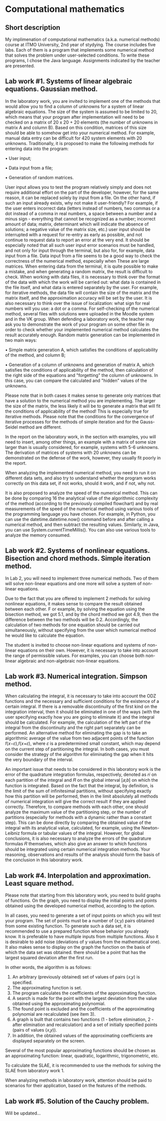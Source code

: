 # Computational mathematics

## Short description
My implimenation of computational mathematics (a.k.a. numerical methods) course at ITMO University, 2nd year of stydying.
The course includes five labs. Each of them is a program that implements some numerical method that solves the problem 
under user-selected conditions. To write these programs, I chose the Java language. Assignments indicated by the teacher are presented.

## Lab work #1. Systems of linear algebraic equations. Gaussian method.
In the laboratory work, you are invited to implement one of the methods that would allow you to find a column of unknowns for a system of linear algebraic equations. 
The size of the system is assumed to be limited to 20, which means that your program after implementation will need to be checked on a matrix of 20 x 20 + 20 elements 
(the number of unknowns in matrix A and column B). Based on this condition, matrices of this size should be able to somehow get into your numerical method. For example, 
manual data entry can be difficult for 420 system elements with 20 unknowns. Traditionally, it is proposed to make the following methods for entering data into the program:

• User input;

• Data input from a file;

• Generation of random matrices.

User input allows you to test the program relatively simply and does not require additional 
effort on the part of the developer, however, for the same reason, it can be replaced solely by input from a file. On the other hand, if such an input already exists, 
why not make it user-friendly? For example, if the user enters incorrect data (letters instead of numbers, two commas or a dot instead of a comma in real numbers, 
a space between a number and a minus sign - everything that cannot be recognized as a number; incorrect amount of data; matrix, determinant which will indicate 
the absence of solutions; a negative value of the matrix size, etc.) user input should be interrupted with a request for re-entry as early as possible, and 
not continue to request data to report an error at the very end. It should be especially noted that all such user input error scenarios must be handled, 
and not only for input through the terminal, but also for, for example, data input from a file. Data input from a file seems to be a good way to check 
the correctness of the numerical method, especially when These are large matrices. When entering data from the terminal, it is quite possible to make 
a mistake, and when generating a random matrix, the result is difficult to check. When working with data files, it is necessary to think over the format 
of the data with which the work will be carried out: what data is contained in the file itself, and what data is entered separately by the user. For example, 
for iterative methods, the data file will contain the size of the matrix and the matrix itself, and the approximation accuracy will be set by the user. 
It is also necessary to think over the issue of localization: what sign for real numbers will you use: a dot or a comma. For self-checking of the numerical method, 
several files with solutions were uploaded in the Moodle system and in the VK group. When defending a laboratory work, the teacher may ask you to demonstrate 
the work of your program on some other file in order to check whether your implemented numerical method calculates the result accurately enough. 
Random matrix generation can be implemented in two main ways:

• Simple matrix generation A, which satisfies the conditions of applicability of the method, and column B; 

• Generation of a column of unknowns and generation of matrix A, which satisfies the conditions of applicability of the method, then calculation of the right 
side of the equations and "forgetting" the column of unknowns. In this case, you can compare the calculated and "hidden" values of the unknowns. 

Please note that in both cases it makes sense to generate only matrices that have a solution to the numerical method you are implementing. 
The larger the size of the matrix, the less likely it will be to generate a matrix that will fit the conditions of applicability of the method! 
This is especially true for iterative methods. Please note that the conditions for the convergence of iterative processes for the methods of simple iteration 
and for the Gauss-Seidel method are different. 

In the report on the laboratory work, in the section with examples, you will need to insert, among other things, 
an example with a matrix of some size larger than is usually considered, for example, systems with 5-6 unknowns. The derivation of matrices 
of systems with 20 unknowns can be demonstrated on the defense of the work, however, they usually fit poorly in the report. 

When analyzing the implemented numerical method, 
you need to run it on different data sets, and also try to understand whether the program works correctly on this data set, if not works, should it work, and if not, why not.

It is also proposed to analyze the speed of the numerical method. This can be done by comparing 16 the analytical value of the algorithmic complexity of the method 
(according to the previously compiled flowchart) and by real measurements of the speed of the numerical method using various tools of the programming language you have chosen. 
For example, in Python, you can use the datetime.datetime.now() command before and after calling a numerical method, and then subtract the resulting values. 
Similarly, in Java, you can use System.currentTimeMillis(). You can also use various tools to analyze the memory consumed.

## Lab work #2. Systems of nonlinear equations. Bisection and chord methods. Simple iteration method.

In Lab 2, you will need to implement three numerical methods. Two of them will solve non-linear equations and one more will solve a system of non-linear equations.

Due to the fact that you are offered to implement 2 methods for solving nonlinear equations, it makes sense to compare the result obtained between each other. F
or example, by solving the equation using the bisection method, we got 5.1, and by the chord method we got 4.9, then the difference between the two methods will be 0.2. 
Accordingly, the calculation of two methods for one equation should be carried out simultaneously, without specifying from the user which numerical 
method he would like to calculate the equation.

The student is invited to choose non-linear equations and systems of non-linear equations on their own. However, it is necessary to take into account 
the range of permissible values. For examples, you can choose both non-linear algebraic and non-algebraic non-linear equations.

## Lab work #3. Numerical integration. Simpson method.

When calculating the integral, it is necessary to take into account the ODZ functions and the necessary and sufficient conditions
for the existence of a certain integral. If there is a removable discontinuity of the first kind on the integration interval, 
then it should be eliminated in one of the ways (with the user specifying exactly how you are going to eliminate it) and the integral should 
be calculated. For example, the calculation of the left part of the integral from the discontinuity and the right part separately can be performed. 
An alternative method for eliminating the gap is to take an algorithmic average of the value from two adjacent points of the function 𝑓(𝑥−𝜀),𝑓(𝑥+𝜀), 
where 𝜀 is a predetermined small constant, which may depend on the current step of partitioning the integral. In both cases, you must consider the 
strategy of the algorithm for eliminating the gap when it hits the very boundary of the interval.

An important issue that needs to be considered in this laboratory work is the error of the quadrature integration formulas, respectively, 
denoted as 𝑟𝑖 on each partition of the integral and 𝑅 on the global interval [𝑎;𝑏] on which the function is integrated. Based on the fact that the integral, 
by definition, is the limit of the sum of infinitesimal partitions, without specifying exactly how this partition will be performed, then in the 
limit absolutely all methods of numerical integration will give the correct result if they are applied correctly. Therefore, to compare methods with each other, 
one should analyze the maximum value of the partitioning step, or the number of partitions (especially for methods with a dynamic rather than a constant step). 
This can be done directly by comparing the obtained value of the integral with its analytical value, calculated, for example, using the Newton-Leibniz formula or 
tabular values of the integral. However, for global conclusions, it is also necessary to analyze the errors of the quadrature formulas 𝑅 themselves, 
which also give an answer to which functions should be integrated using certain numerical integration methods. Your reasoning, observations and results 
of the analysis should form the basis of the conclusion in this laboratory work.

## Lab work #4. Interpolation and approximation. Least square method.

Please note that starting from this laboratory work, you need to build graphs of functions. On the graph, you need to display the initial points and points obtained using the developed numerical method, according to the option.

In all cases, you need to generate a set of input points on which you will test your program. The set of points must be a number of (x;y) pairs obtained from some existing function. To generate such a data set, it is recommended to use a prepared function whose behavior you already know. It is preferable to have multiple inputs from multiple functions. Also
it is desirable to add noise (deviations of y values from the mathematical one). It also makes sense to display on the graph the function on the basis of which the data set was obtained. there should be a point that has the largest squared deviation after the first run.

In other words, the algorithm is as follows:
1. An arbitrary (previously obtained) set of values of pairs (𝑥;𝑦) is specified.
2. The approximating function is set.
3. The program calculates the coefficients of the approximating function.
4. A search is made for the point with the largest deviation from the value obtained using the approximating polynomial.
5. The found point is excluded and the coefficients of the approximating polynomial are recalculated (see item 3).
6. A graph is built that contains two functions (1 - before elimination, 2 - after elimination and recalculation) and a set of initially specified points (pairs of values ​​(𝑥,𝑦)).
7. In addition, the obtained values of the approximating coefficients are displayed separately on the screen.

Several of the most popular approximating functions should be chosen as an approximating function: linear, quadratic, logarithmic, trigonometric, etc.

To calculate the SLAE, it is recommended to use the methods for solving the SLAE from laboratory work 1.

When analyzing methods in laboratory work, attention should be paid to scenarios for their application, based on the features of the methods.

## Lab work #5. Solution of the Cauchy problem.

Will be updated...

